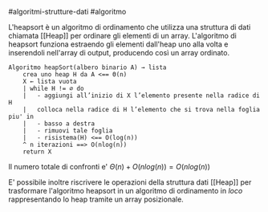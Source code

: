 #algoritmi-strutture-dati  #algoritmo 

L'heapsort è un algoritmo di ordinamento che utilizza una struttura di dati chiamata [[Heap]] per ordinare gli elementi di un array. L'algoritmo di heapsort funziona estraendo gli elementi dall'heap uno alla volta e inserendoli nell'array di output, producendo così un array ordinato. 

```
Algoritmo heapSort(albero binario A) → lista
	crea uno heap H da A <== Θ(n)
	X ← lista vuota  
	| while H != ∅ do  
	| 	- aggiungi all’inizio di X l’elemento presente nella radice di H  
	| 	colloca nella radice di H l’elemento che si trova nella foglia piu' in 
	| 	- basso a destra
	| 	- rimuovi tale foglia  
	| 	- risistema(H) <== O(log(n))
	^ n iterazioni ==> O(nlog(n))
	return X
```

Il numero totale di confronti e' $\Theta(n) + O(nlog(n)) = O(nlog(n))$

E' possibile inoltre riscrivere le operazioni della struttura dati [[Heap]] per trasformare l'algoritmo heapsort in un algoritmo di ordinamento in *loco* rappresentando lo heap tramite un array posizionale.